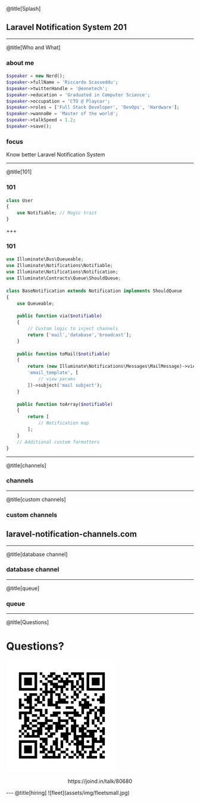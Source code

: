 
@title[Splash]
## Laravel Notification System 201

---
@title[Who and What]
### about me
```php
$speaker = new Nerd();
$speaker->fullName = 'Riccardo Scasseddu';
$speaker->twitterHandle = '@ennetech';
$speaker->education = 'Graduated in Computer Science';
$speaker->occupation = 'CTO @ Playcar';
$speaker->roles = ['Full Stack Developer', 'DevOps', 'Hardware'];
$speaker->wannaBe = 'Master of the world';
$speaker->talkSpeed = 1.2;
$speaker->save();
```

### focus
<p class="fragment text-left text-07">Know better Laravel Notification System</p>

---
@title[101]
### 101
```php
class User
{
    use Notifiable; // Magic trait
}
```

+++
### 101
```php
use Illuminate\Bus\Queueable;
use Illuminate\Notifications\Notifiable;
use Illuminate\Notifications\Notification;
use Illuminate\Contracts\Queue\ShouldQueue;

class BaseNotification extends Notification implements ShouldQueue
{
    use Queueable;

    public function via($notifiable)
    {
        // Custom logic to inject channels
        return ['mail','database','broadcast'];
    }

    public function toMail($notifiable)
    {
        return (new Illuminate\Notifications\Messages\MailMessage)->view(
        'email_template', [
            // view params
        ])->subject('mail subject');
    }
    
    public function toArray($notifiable)
    {
        return [
            // Notification map
        ];
    }
    // Additional custom formatters
}
```
---
@title[channels]
### channels

---
@title[custom channels]
### custom channels

## laravel-notification-channels.com

---
@title[database channel]
### database channel
---
@title[queue]
### queue
---
@title[Questions]
# Questions?
![QR](assets/img/qr.png)
<p style="text-align: center !important;">https://joind.in/talk/80680</p>
---
@title[hiring]
![fleet](assets/img/fleetsmall.jpg)
